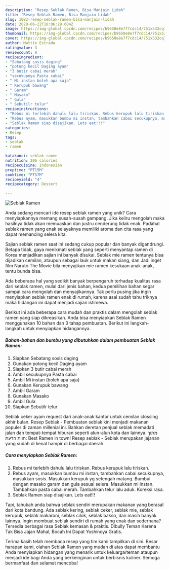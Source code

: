 ```yaml
---
description: "Resep Seblak Ramen, Bisa Manjain Lidah"
title: "Resep Seblak Ramen, Bisa Manjain Lidah"
slug: 1082-resep-seblak-ramen-bisa-manjain-lidah
date: 2020-06-22T10:06:29.604Z
image: https://img-global.cpcdn.com/recipes/b9650e8e7f7cdc14/751x532cq70/seblak-ramen-foto-resep-utama.jpg
thumbnail: https://img-global.cpcdn.com/recipes/b9650e8e7f7cdc14/751x532cq70/seblak-ramen-foto-resep-utama.jpg
cover: https://img-global.cpcdn.com/recipes/b9650e8e7f7cdc14/751x532cq70/seblak-ramen-foto-resep-utama.jpg
author: Mattie Estrada
ratingvalue: 3
reviewcount: 8
recipeingredient:
- "Sebatang sosis daging"
- "potong kecil Daging ayam"
- "3 butir cabai merah"
- "secukupnya Pasta cabai"
- " Mi instan boleh apa saja"
- " Kerupuk bawang"
- " Garam"
- " Masako"
- " Gula"
- " Sebutilr telur"
recipeinstructions:
- "Rebus mi terlebih dahulu lalu tiriskan. Rebus kerupuk lalu tiriskan."
- "Rebus ayam, masukkan bumbu mi instan, tambahkan cabai secukupnya, masukkan sosis. Masukkan kerupuk yg setengah matang. Bumbui dengan masako garam dan gula sesuai selera. Masukkan mi instan. Tambahkan pasta cabai merah. Tambahkan telur lalu aduk. Koreksi rasa."
- "Seblak Ramen siap disajikan. Lets eat!!!"
categories:
- Resep
tags:
- seblak
- ramen

katakunci: seblak ramen 
nutrition: 206 calories
recipecuisine: Indonesian
preptime: "PT15M"
cooktime: "PT57M"
recipeyield: "4"
recipecategory: Dessert

---
```



![Seblak Ramen](https://img-global.cpcdn.com/recipes/b9650e8e7f7cdc14/751x532cq70/seblak-ramen-foto-resep-utama.jpg)

Anda sedang mencari ide resep seblak ramen yang unik? Cara menyiapkannya memang susah-susah gampang. Jika keliru mengolah maka hasilnya tidak akan memuaskan dan justru cenderung tidak enak. Padahal seblak ramen yang enak selayaknya memiliki aroma dan cita rasa yang dapat memancing selera kita.

Sajian seblak ramen saat ini sedang cukup popular dan banyak digandrungi. Betapa tidak, gaya menikmati seblak yang seperti menyantap ramen di Korea menjadikan sajian ini banyak disukai. Seblak mie ramen tentunya bisa dijadikan cemilan, ataupun sebagai lauk untuk makan siang, dan Jadi inget film Naruto The Movie bila menyajikan mie ramen kesukaan anak-anak, tentu bunda bisa.

Ada beberapa hal yang sedikit banyak berpengaruh terhadap kualitas rasa dari seblak ramen, mulai dari jenis bahan, kedua pemilihan bahan segar sampai cara mengolah dan menyajikannya. Tak perlu pusing jika ingin menyiapkan seblak ramen enak di rumah, karena asal sudah tahu triknya maka hidangan ini dapat menjadi sajian istimewa.


Berikut ini ada beberapa cara mudah dan praktis dalam mengolah seblak ramen yang siap dikreasikan. Anda bisa menyiapkan Seblak Ramen menggunakan 10 bahan dan 3 tahap pembuatan. Berikut ini langkah-langkah untuk menyiapkan hidangannya.

<!--inarticleads1-->

##### Bahan-bahan dan bumbu yang dibutuhkan dalam pembuatan Seblak Ramen:

1. Siapkan Sebatang sosis daging
1. Gunakan potong kecil Daging ayam
1. Siapkan 3 butir cabai merah
1. Ambil secukupnya Pasta cabai
1. Ambil  Mi instan (boleh apa saja)
1. Gunakan  Kerupuk bawang
1. Ambil  Garam
1. Gunakan  Masako
1. Ambil  Gula
1. Siapkan  Sebutilr telur


Seblak ceker ayam request dari anak-anak kantor untuk cemilan clossing akhir bulan. Resep Seblak - Pembuatan seblak kini menjadi makanan populer di zaman millenial ini. Bahkan deretan penjual seblak memadati jalan dan tempat-tempat hiburan seperti alun-alun kota dan lainnya. מתוך חוות הדעת: Best Ramen in town! Resep seblak - Seblak merupakan jajanan yang sudah di kenal hampir di berbagai daerah. 

<!--inarticleads2-->

##### Cara menyiapkan Seblak Ramen:

1. Rebus mi terlebih dahulu lalu tiriskan. Rebus kerupuk lalu tiriskan.
1. Rebus ayam, masukkan bumbu mi instan, tambahkan cabai secukupnya, masukkan sosis. Masukkan kerupuk yg setengah matang. Bumbui dengan masako garam dan gula sesuai selera. Masukkan mi instan. Tambahkan pasta cabai merah. Tambahkan telur lalu aduk. Koreksi rasa.
1. Seblak Ramen siap disajikan. Lets eat!!!


Tapi, tahukah anda bahwa seblak sendiri merupakan makanan yang berasal dari kota bandung. Ada seblak kering, seblak ceker, seblak mie, seblak kerupuk, seblak makaroni, seblak cilok, seblak bakso, dan masih banyak lainnya. Ingin membuat seblak sendiri di rumah yang enak dan sederhana? Tersedia berbagai rasa Seblak kemasan &amp; praktis. Dibully Teman Karena Tak Bisa Jajan Mahal, Bocah Ini Dapat Yoshinoya Gratis. 

Terima kasih telah membaca resep yang tim kami tampilkan di sini. Besar harapan kami, olahan Seblak Ramen yang mudah di atas dapat membantu Anda menyiapkan hidangan yang menarik untuk keluarga/teman ataupun menjadi ide bagi Anda yang berkeinginan untuk berbisnis kuliner. Semoga bermanfaat dan selamat mencoba!
